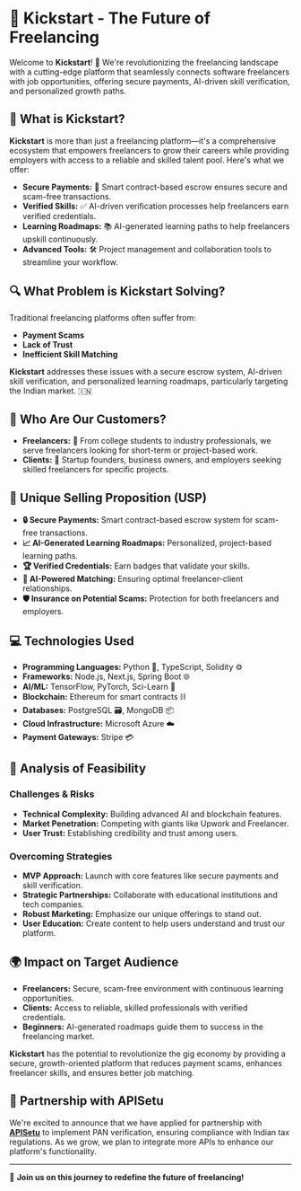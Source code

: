 # 🚀 Kickstart - The Future of Freelancing

Welcome to **Kickstart**! 🎉 We're revolutionizing the freelancing landscape with a cutting-edge platform that seamlessly connects software freelancers with job opportunities, offering secure payments, AI-driven skill verification, and personalized growth paths.

## 🌟 What is Kickstart?

**Kickstart** is more than just a freelancing platform—it's a comprehensive ecosystem that empowers freelancers to grow their careers while providing employers with access to a reliable and skilled talent pool. Here's what we offer:

- **Secure Payments:** 💸 Smart contract-based escrow ensures secure and scam-free transactions.
- **Verified Skills:** ✅ AI-driven verification processes help freelancers earn verified credentials.
- **Learning Roadmaps:** 📚 AI-generated learning paths to help freelancers upskill continuously.
- **Advanced Tools:** 🛠️ Project management and collaboration tools to streamline your workflow.

## 🔍 What Problem is Kickstart Solving?

Traditional freelancing platforms often suffer from:

- **Payment Scams**
- **Lack of Trust**
- **Inefficient Skill Matching**

**Kickstart** addresses these issues with a secure escrow system, AI-driven skill verification, and personalized learning roadmaps, particularly targeting the Indian market. 🇮🇳

## 🎯 Who Are Our Customers?

- **Freelancers:** 💼 From college students to industry professionals, we serve freelancers looking for short-term or project-based work.
- **Clients:** 🏢 Startup founders, business owners, and employers seeking skilled freelancers for specific projects.

## 🚀 Unique Selling Proposition (USP)

- **🔒 Secure Payments:** Smart contract-based escrow system for scam-free transactions.
- **📈 AI-Generated Learning Roadmaps:** Personalized, project-based learning paths.
- **🏆 Verified Credentials:** Earn badges that validate your skills.
- **🤖 AI-Powered Matching:** Ensuring optimal freelancer-client relationships.
- **🛡️ Insurance on Potential Scams:** Protection for both freelancers and employers.

## 💻 Technologies Used

- **Programming Languages:** Python 🐍, TypeScript, Solidity ⚙️
- **Frameworks:** Node.js, Next.js, Spring Boot 🌐
- **AI/ML:** TensorFlow, PyTorch, Sci-Learn 🤖
- **Blockchain:** Ethereum for smart contracts ⛓️
- **Databases:** PostgreSQL 🗃️, MongoDB 📦
- **Cloud Infrastructure:** Microsoft Azure ☁️
- **Payment Gateways:** Stripe 💳

## 🧠 Analysis of Feasibility

### Challenges & Risks

- **Technical Complexity:** Building advanced AI and blockchain features.
- **Market Penetration:** Competing with giants like Upwork and Freelancer.
- **User Trust:** Establishing credibility and trust among users.

### Overcoming Strategies

- **MVP Approach:** Launch with core features like secure payments and skill verification.
- **Strategic Partnerships:** Collaborate with educational institutions and tech companies.
- **Robust Marketing:** Emphasize our unique offerings to stand out.
- **User Education:** Create content to help users understand and trust our platform.

## 🌍 Impact on Target Audience

- **Freelancers:** Secure, scam-free environment with continuous learning opportunities.
- **Clients:** Access to reliable, skilled professionals with verified credentials.
- **Beginners:** AI-generated roadmaps guide them to success in the freelancing market.

**Kickstart** has the potential to revolutionize the gig economy by providing a secure, growth-oriented platform that reduces payment scams, enhances freelancer skills, and ensures better job matching.

## 🤝 Partnership with APISetu

We're excited to announce that we have applied for partnership with [**APISetu**](https://apisetu.gov.in/) to implement PAN verification, ensuring compliance with Indian tax regulations. As we grow, we plan to integrate more APIs to enhance our platform's functionality.

---

🌟 **Join us on this journey to redefine the future of freelancing!**
